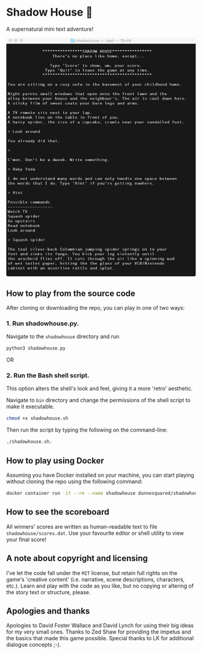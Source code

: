 # Shadow House 👻

A supernatural mini text adventure!

![alt text][snapshot]

## How to play from the source code
After cloning or downloading the repo, you can play in one of two ways:

### 1. Run shadowhouse.py.
Navigate to the `shadowhouse` directory and run

```sh
python3 shadowhouse.py
```

OR

### 2. Run the Bash shell script.
This option alters the shell's look and feel, giving it a more 'retro'
aesthetic.

Navigate to `bin` directory and change the permissions of the shell script
to make it executable.

```sh
chmod +x shadowhouse.sh
```

Then run the script by typing the following on the command-line:

```sh
./shadowhouse.sh.
```

## How to play using Docker
Assuming you have Docker installed on your machine, you can start playing without cloning the repo using the following command: 

```sh
docker container run -it --rm --name shadowhouse dunnesquared/shadowhouse
```

## How to see the scoreboard
All winners' scores are written as human-readable text to file
`shadowhouse/scores.dat`. Use your favourite editor or shell utility
to view your final score!

## A note about copyright and licensing
I've let the code fall under the `MIT` license, but retain full rights on
the game's 'creative content' (i.e. narrative, scene descriptions, characters,
etc.). Learn and play with the code as you like, but no copying or altering
of the story text or structure, please.

## Apologies and thanks
Apologies to David Foster Wallace and David Lynch for using their big ideas
for my very small ones.
Thanks to Zed Shaw for providing the impetus and the basics that made
this game possible.
Special thanks to LK for additional dialogue concepts ;-).


[snapshot]: snapshot.jpeg
